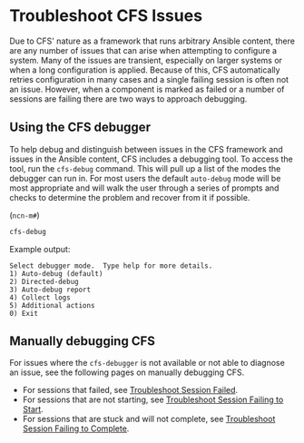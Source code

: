 # Troubleshoot CFS Issues

Due to CFS' nature as a framework that runs arbitrary Ansible content, there are any number of issues that can arise when attempting to configure a system.
Many of the issues are transient, especially on larger systems or when a long configuration is applied.
Because of this, CFS automatically retries configuration in many cases and a single failing session is often not an issue.
However, when a component is marked as failed or a number of sessions are failing there are two ways to approach debugging.

## Using the CFS debugger

To help debug and distinguish between issues in the CFS framework and issues in the Ansible content, CFS includes a debugging tool.
To access the tool, run the `cfs-debug` command.
This will pull up a list of the modes the debugger can run in.
For most users the default `auto-debug` mode will be most appropriate and will walk the user through a series of prompts and checks to determine the problem and recover from it if possible.

(`ncn-m#`)

```bash
cfs-debug
```

Example output:

```text
Select debugger mode.  Type help for more details.
1) Auto-debug (default)
2) Directed-debug
3) Auto-debug report
4) Collect logs
5) Additional actions
0) Exit
```

## Manually debugging CFS

For issues where the `cfs-debugger` is not available or not able to diagnose an issue, see the following pages on manually debugging CFS.

* For sessions that failed, see [Troubleshoot Session Failed](Troubleshoot_CFS_Session_Failed.md).
* For sessions that are not starting, see [Troubleshoot Session Failing to Start](Troubleshoot_CFS_Sessions_Failing_to_Start.md).
* For sessions that are stuck and will not complete, see [Troubleshoot Session Failing to Complete](Troubleshoot_CFS_Session_Failing_to_Complete.md).
